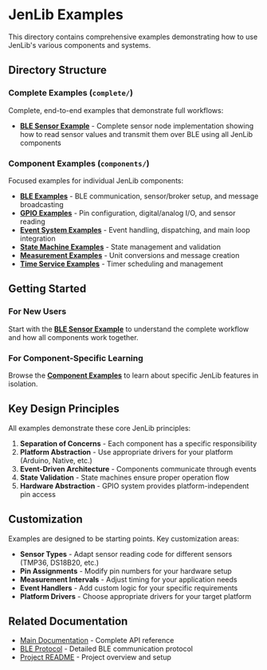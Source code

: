 # JenLib Examples

This directory contains comprehensive examples demonstrating how to use JenLib's various components and systems.

## Directory Structure

### Complete Examples (`complete/`)

Complete, end-to-end examples that demonstrate full workflows:

- **[BLE Sensor Example](complete/ble_sensor_example.md)** - Complete sensor node implementation showing how to read sensor values and transmit them over BLE using all JenLib components

### Component Examples (`components/`)

Focused examples for individual JenLib components:

- **[BLE Examples](components/ble_example.md)** - BLE communication, sensor/broker setup, and message broadcasting
- **[GPIO Examples](components/gpio_example.md)** - Pin configuration, digital/analog I/O, and sensor reading
- **[Event System Examples](components/event_example.md)** - Event handling, dispatching, and main loop integration
- **[State Machine Examples](components/state_example.md)** - State management and validation
- **[Measurement Examples](components/measurement_example.md)** - Unit conversions and message creation
- **[Time Service Examples](components/time_example.md)** - Timer scheduling and management

## Getting Started

### For New Users
Start with the **[BLE Sensor Example](complete/ble_sensor_example.md)** to understand the complete workflow and how all components work together.

### For Component-Specific Learning
Browse the **[Component Examples](components/)** to learn about specific JenLib features in isolation.

## Key Design Principles

All examples demonstrate these core JenLib principles:

1. **Separation of Concerns** - Each component has a specific responsibility
2. **Platform Abstraction** - Use appropriate drivers for your platform (Arduino, Native, etc.)
3. **Event-Driven Architecture** - Components communicate through events
4. **State Validation** - State machines ensure proper operation flow
5. **Hardware Abstraction** - GPIO system provides platform-independent pin access

## Customization

Examples are designed to be starting points. Key customization areas:

- **Sensor Types** - Adapt sensor reading code for different sensors (TMP36, DS18B20, etc.)
- **Pin Assignments** - Modify pin numbers for your hardware setup
- **Measurement Intervals** - Adjust timing for your application needs
- **Event Handlers** - Add custom logic for your specific requirements
- **Platform Drivers** - Choose appropriate drivers for your target platform

## Related Documentation

- [Main Documentation](../html/index.html) - Complete API reference
- [BLE Protocol](../ble_protocol.md) - Detailed BLE communication protocol
- [Project README](../../README.md) - Project overview and setup
